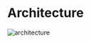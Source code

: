 # Architecture

![architecture](https://github.com/user-attachments/assets/e94c9181-22cc-4a27-a990-9b4a344fe74e)

